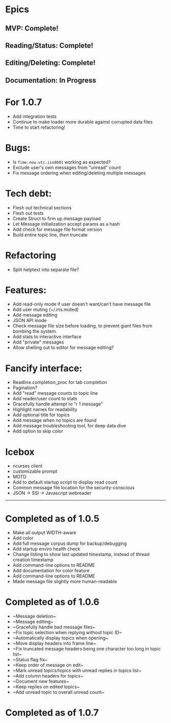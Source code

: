 # Epics
## MVP: Complete!
## Reading/Status: Complete!
## Editing/Deleting: Complete!
## Documentation: In Progress

# For 1.0.7
* Add integration tests
* Continue to make loader more durable against corrupted data files
* Time to start refactoring!

# Bugs:
* Is `Time.now.utc.iso8601` working as expected?
* Exclude user's own messages from "unread" count
* Fix message ordering when editing/deleting multiple messages

# Tech debt:
* Flesh out technical sections
* Flesh out tests
* Create Struct to firm up message payload
* Let Message initialization accept params as a hash
* Add check for message file format version
* Build entire topic line, _then_ truncate

# Refactoring
* Split helptext into separate file?

# Features:
* Add read-only mode if user doesn't want/can't have message file
* Add user muting (~/.iris.muted)
* Add message editing
* JSON API mode
* Check message file size before loading, to prevent giant files from bombing the system.
* Add stats to interactive interface
* Add "private" messages
* Allow shelling out to editor for message editing?

# Fancify interface:
* Readline.completion_proc for tab completion
* Pagination?
* Add "read" message counts to topic line
* Add reader/user count to stats
* Gracefully handle attempt to "r 1 message"
* Highlight names for readability
* Add optional title for topics
* Add message when no topics are found
* Add message troubleshooting tool, for deep data dive
* Add option to skip color

# Icebox
* ncurses client
* customizable prompt
* MOTD
* Add to default startup script to display read count
* Common message file location for the security-conscious
* JSON -> SSI -> Javascript webreader

---

# Completed as of 1.0.5
* Make all output WIDTH-aware
* Add color
* Add full message corpus dump for backup/debugging
* Add startup enviro health check
* Change listing to show last updated timestamp, instead of thread creation timestamp
* Add command-line options to README
* Add documentation for color feature
* Add command-line options to README
* Made message file slightly more human-readable

# Completed as of 1.0.6
* ~Message deletion~
* ~Message editing~
* ~Gracefully handle bad message files~
* ~Fix topic selection when replying without topic ID~
* ~Automatically display topics when opening~
* ~Move display headers into frame line~
* ~Fix truncated message headers being one character too long in topic list~
* ~Status flag fix~
* ~Keep order of message on edit~
* ~Mark unread topics/topics with unread replies in topics list~
* ~Add column headers for topics~
* ~Document new features~
* ~Keep replies on edited topics~
* ~Add unread topic to overall unread count~

# Completed as of 1.0.7
